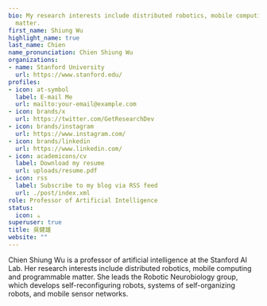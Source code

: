 ```yaml
---
bio: My research interests include distributed robotics, mobile computing and programmable
  matter.
first_name: Shiung Wu
highlight_name: true
last_name: Chien
name_pronunciation: Chien Shiung Wu
organizations:
- name: Stanford University
  url: https://www.stanford.edu/
profiles:
- icon: at-symbol
  label: E-mail Me
  url: mailto:your-email@example.com
- icon: brands/x
  url: https://twitter.com/GetResearchDev
- icon: brands/instagram
  url: https://www.instagram.com/
- icon: brands/linkedin
  url: https://www.linkedin.com/
- icon: academicons/cv
  label: Download my resume
  url: uploads/resume.pdf
- icon: rss
  label: Subscribe to my blog via RSS feed
  url: ./post/index.xml
role: Professor of Artificial Intelligence
status:
  icon: ☕️
superuser: true
title: 吳健雄
website: ""
---
```


Chien Shiung Wu is a professor of artificial intelligence at the Stanford AI Lab. Her research interests include
distributed robotics, mobile computing and programmable matter. She leads the Robotic Neurobiology group, which develops
self-reconfiguring robots, systems of self-organizing robots, and mobile sensor networks.
